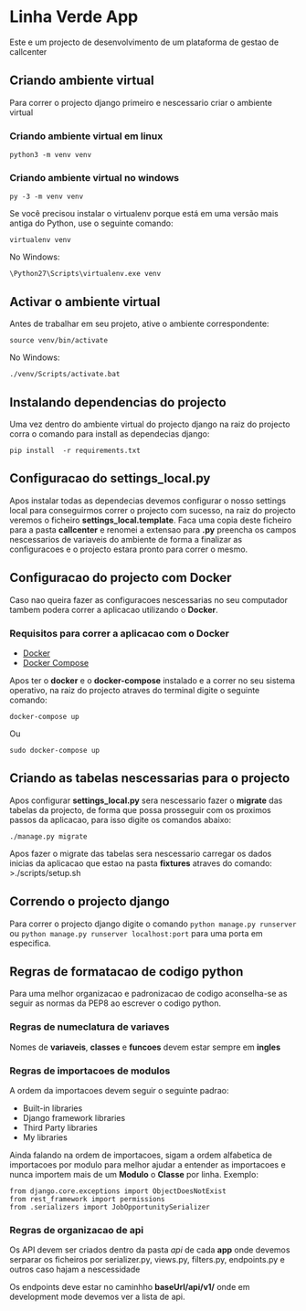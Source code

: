# Linha Verde App

Este e um projecto de desenvolvimento de um plataforma de gestao de callcenter

## Criando ambiente virtual

Para correr o projecto django primeiro e nescessario criar o ambiente virtual

### Criando ambiente virtual em linux

    python3 -m venv venv

### Criando ambiente virtual no windows

    py -3 -m venv venv

Se você precisou instalar o virtualenv porque está em uma versão mais antiga do Python, use o seguinte comando:

    virtualenv venv
No Windows:

    \Python27\Scripts\virtualenv.exe venv

## Activar o ambiente virtual

Antes de trabalhar em seu projeto, ative o ambiente correspondente:

    source venv/bin/activate
No Windows:

    ./venv/Scripts/activate.bat

## Instalando dependencias do projecto

Uma vez dentro do ambiente virtual do projecto django na raiz
do projecto corra o comando para install as dependecias django:

    pip install  -r requirements.txt

## Configuracao do settings_local.py

Apos instalar todas as dependecias devemos configurar o nosso settings local para conseguirmos correr o projecto com sucesso,
na raiz do projecto veremos o ficheiro __settings_local.template__. Faca uma copia deste ficheiro para a pasta __callcenter__ e renomei a extensao para __.py__ preencha os campos nescessarios de variaveis do ambiente de forma a finalizar as configuracoes e o projecto estara pronto para correr o mesmo.

## Configuracao do projecto com Docker

Caso nao queira fazer as configuracoes nescessarias no seu computador tambem podera correr a aplicacao utilizando o __Docker__.

### Requisitos para correr a aplicacao com o Docker
 - [Docker](https://docs.docker.com/get-docker/)
 - [Docker Compose](https://docs.docker.com/compose/install/)

Apos ter o __docker__ e o __docker-compose__ instalado e a correr no seu
sistema operativo, na raiz do projecto atraves do terminal digite o seguinte comando:

    docker-compose up

Ou

    sudo docker-compose up


## Criando as tabelas nescessarias para o projecto

Apos configurar __settings_local.py__ sera nescessario fazer o __migrate__ das tabelas da projecto,
de forma que possa prosseguir com os proximos passos da aplicacao, para isso digite os comandos abaixo:

    ./manage.py migrate

Apos fazer o migrate das tabelas sera nescessario carregar os dados inicias da aplicacao que estao na
pasta __fixtures__ atraves do comando:
    >./scripts/setup.sh

## Correndo o projecto django

Para correr o projecto django digite o comando
`python manage.py runserver` ou `python manage.py runserver localhost:port` para uma porta em especifica.

## Regras de formatacao de codigo python

Para uma melhor organizacao e padronizacao de codigo aconselha-se
as seguir as normas da PEP8 ao escrever o codigo python.

### Regras de numeclatura de variaves

Nomes de __variaveis__, __classes__ e __funcoes__ devem estar sempre em __ingles__

### Regras de importacoes de modulos

A ordem da importacoes devem seguir o seguinte padrao:

+ Built-in libraries
+ Django framework libraries
+ Third Party libraries
+ My libraries

Ainda falando na ordem de importacoes, sigam a ordem alfabetica de importacoes por modulo para melhor ajudar a entender as importacoes e nunca importem mais de um __Modulo__ o __Classe__ por linha.
Exemplo:

    from django.core.exceptions import ObjectDoesNotExist
    from rest_framework import permissions
    from .serializers import JobOpportunitySerializer

### Regras de organizacao de api

Os API devem ser criados dentro da pasta _api_ de cada __app__
onde devemos serparar os ficheiros por serializer.py, views.py, filters.py, endpoints.py e outros caso hajam a nescessidade

Os endpoints deve estar no caminhho __baseUrl/api/v1/__ onde em development mode devemos ver a lista de api.
